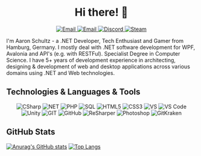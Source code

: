 <h1 align="center"> Hi there! 👋 </h1>
<p align="center" align='right'>
  <a target="_blank" href="https://aaronschultz.de">
    <img alt="Email" src="https://img.shields.io/badge/aaronschultz.de-023e8a.svg?&style=for-the-badge&logo=Google-Chrome&logoColor=white" />
  </a>
  <a target="_blank" href="mailto:info@aaronschultz.de">
    <img alt="Email" src="https://img.shields.io/badge/Email-023e8a.svg?&style=for-the-badge&logo=Microsoft-Outlook&logoColor=white" />
  </a>
  <a target="_blank" href="https://discordapp.com/users/149604348366815233">
    <img alt="Discord" src="https://img.shields.io/badge/Triky313%231831-023e8a.svg?&style=for-the-badge&logo=Discord&logoColor=white" />
  </a>
  <a target="_blank" href="https://steamcommunity.com/id/triky313/">
    <img alt="Steam" src="https://img.shields.io/badge/Steam-023e8a.svg?&style=for-the-badge&logo=Steam&logoColor=white" />
  </a>
</p>
I'm Aaron Schultz - a .NET Developer, Tech Enthusiast and Gamer from Hamburg, Germany. I mostly deal with .NET software development for WPF, Avalonia and API's (e.g. with RESTFul). Specialist Degree in Computer Science. I have 5+ years of development experience in architecting, designing & development of web and desktop applications across various domains using .NET and Web technologies.

## Technologies & Languages & Tools
<p align="center" align='right'>
  <img alt="CSharp" src="https://img.shields.io/badge/c%23%20-%23009554.svg?&style=for-the-badge&logo=c-sharp&logoColor=white" /> 
  <img alt="NET" src="https://img.shields.io/badge/-.NET-5C2D91?style=for-the-badge&logo=%2ENET&logoColor=white" />
  <img alt="PHP" src="https://img.shields.io/badge/PHP-333b5d.svg?&style=for-the-badge&logo=PHP&logoColor=white" /> 
  <img alt="SQL" src="https://img.shields.io/badge/-SQL-4479A1?style=for-the-badge&logo=mysql&logoColor=black&textColor=black" />
  <img alt="HTML5" src="https://img.shields.io/badge/html5-E34F26.svg?&style=for-the-badge&logo=html5&logoColor=white" />
  <img alt="CSS3" src="https://img.shields.io/badge/css3-1572B6.svg?&style=for-the-badge&logo=css3&logoColor=white" />
  <img alt="VS" src="https://img.shields.io/badge/VS-323330.svg?&style=for-the-badge&logo=Visual Studio&logoColor=%239055A2" />
  <img alt="VS Code" src="https://img.shields.io/badge/-VS Code-007ACC?style=for-the-badge&logo=visual-studio-code&logoColor=white" />
  <img alt="Unity" src="https://img.shields.io/badge/Unity-121011.svg?&style=for-the-badge&logo=Unity&logoColor=white" />
  <img alt="GIT" src="https://img.shields.io/badge/git%20-%23F05033.svg?&style=for-the-badge&logo=git&logoColor=white" /> 
  <img alt="GitHub" src="https://img.shields.io/badge/GitHub-121011.svg?&style=for-the-badge&logo=github&logoColor=white" />
  <img alt="ReSharper" src="https://img.shields.io/badge/Resharper-121011.svg?&style=for-the-badge&logo=JetBrains&logoColor=white" />
  <img alt="Photoshop" src="https://img.shields.io/badge/Photoshop-071d33.svg?&style=for-the-badge&logo=adobe-Photoshop&logoColor=53a1f2" />
  <img alt="GitKraken" src="https://img.shields.io/badge/GitKraken-187b72.svg?&style=for-the-badge&logo=GitKraken&logoColor=white" />
</p>

## GitHub Stats
[![Anurag's GitHub stats](https://github-readme-stats.vercel.app/api?username=triky313&count_private=true&show_icons=true&theme=github_dark)](https://github.com/Triky313)
[![Top Langs](https://github-readme-stats.vercel.app/api/top-langs/?username=triky313&layout=compact&count_private=true&hide=javascript&show_icons=true&theme=github_dark)](https://github.com/Triky313)
